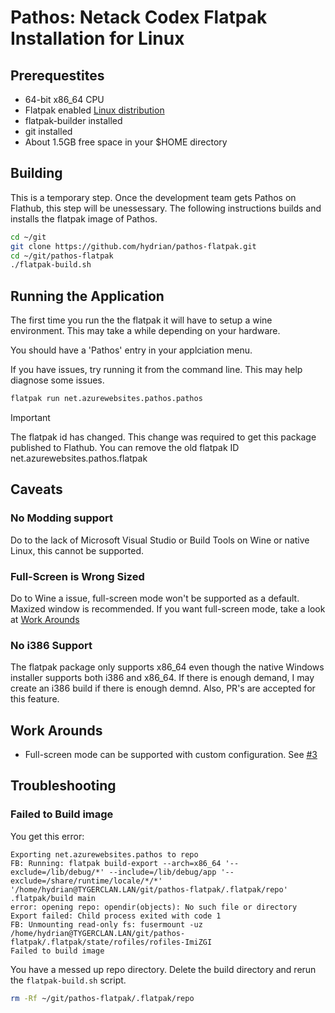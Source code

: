 # Pathos: Netack Codex Flatpak Installation for Linux

## Prerequestites

* 64-bit x86_64 CPU
* Flatpak enabled [Linux distribution](https://flatpak.org/setup/)
* flatpak-builder installed
* git installed
* About 1.5GB free space in your $HOME directory

## Building

This is a temporary step. Once the development team gets Pathos on Flathub, this step will be unessessary. The following instructions builds and installs the flatpak image of Pathos.

```bash
cd ~/git
git clone https://github.com/hydrian/pathos-flatpak.git
cd ~/git/pathos-flatpak
./flatpak-build.sh
```

<!-- ## Installation

Install flatpak application

```
flatpack install net.azurewebsites.pathos
``` -->

## Running the Application

The first time you run the the flatpak it will have to setup a wine environment. This may take a while depending on your hardware.  

You should have a 'Pathos' entry in your applciation menu.

If you have issues, try running it from the command line. This may help diagnose some issues.

```bash
flatpak run net.azurewebsites.pathos.pathos
```

> [!IMPORTANT]
> The flatpak id has changed. This change was required to get this package published  to Flathub.
> You can remove the old flatpak ID net.azurewebsites.pathos.flatpak


## Caveats

### No Modding support

Do to the lack of Microsoft Visual Studio or Build Tools on Wine or native Linux, this cannot be supported.

### Full-Screen is Wrong Sized

Do to Wine a issue, full-screen mode won't be supported as a default. Maxized window is recommended. If you want full-screen mode, take a look at [Work Arounds](#work-arounds)

### No i386 Support

The flatpak package only supports x86_64 even though the native Windows installer supports both i386 and x86_64. If there is enough demand, I may create an i386 build if there is enough demnd. Also, PR's are accepted for this feature.

## Work Arounds

* Full-screen mode can be supported with custom configuration. See [#3](https://github.com/hydrian/pathos-flatpak/issues/3#issuecomment-2578002145)

## Troubleshooting

### Failed to Build image

You get this error:

```text
Exporting net.azurewebsites.pathos to repo
FB: Running: flatpak build-export --arch=x86_64 '--exclude=/lib/debug/*' --include=/lib/debug/app '--exclude=/share/runtime/locale/*/*' '/home/hydrian@TYGERCLAN.LAN/git/pathos-flatpak/.flatpak/repo' .flatpak/build main
error: opening repo: opendir(objects): No such file or directory
Export failed: Child process exited with code 1
FB: Unmounting read-only fs: fusermount -uz /home/hydrian@TYGERCLAN.LAN/git/pathos-flatpak/.flatpak/state/rofiles/rofiles-ImiZGI
Failed to build image
```

You have a messed up repo directory. Delete the build directory and rerun the `flatpak-build.sh` script.

```bash
rm -Rf ~/git/pathos-flatpak/.flatpak/repo 
